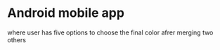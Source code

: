 # Android mobile app
where user has five options to choose the final color afrer merging two others
